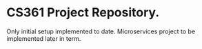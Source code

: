 # CS361 Project Repository. 

Only initial setup implemented to date. 
Microservices project to be implemented later in term. 
